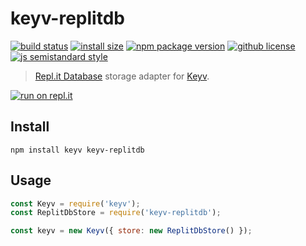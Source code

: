 # keyv-replitdb

[![build status](https://badgen.net/circleci/github/vladimyr/keyv-replitdb/master)](https://app.circleci.com/pipelines/github/vladimyr/keyv-replitdb?branch=master)
[![install size](https://badgen.net/packagephobia/install/keyv-replitdb)](https://packagephobia.now.sh/result?p=keyv-replitdb)
[![npm package version](https://badgen.net/npm/v/keyv-replitdb)](https://npm.im/keyv-replitdb)
[![github license](https://badgen.net/github/license/vladimyr/keyv-replitdb)](https://github.com/vladimyr/keyv-replitdb/blob/master/LICENSE)
[![js semistandard style](https://badgen.net/badge/code%20style/semistandard/pink)](https://github.com/standard/semistandard)

> [Repl.it Database](https://docs.repl.it/misc/database) storage adapter for [Keyv](https://github.com/lukechilds/keyv).

[![run on repl.it](https://repl.it/badge/github/vladimyr/keyv-replitdb)](https://repl.it/github/vladimyr/keyv-replitdb)

## Install

```
npm install keyv keyv-replitdb
```

## Usage

```js
const Keyv = require('keyv');
const ReplitDbStore = require('keyv-replitdb');

const keyv = new Keyv({ store: new ReplitDbStore() });
```
